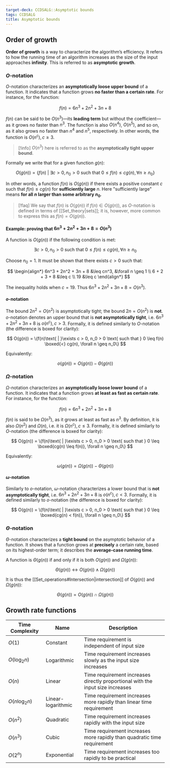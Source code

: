 ```yaml
---
target-deck: CCDSALG::Asymptotic bounds
tags: CCDSALG
title: Asymptotic bounds
---
```


## Order of growth

**Order of growth** is a way to characterize the algorithm’s efficiency. It refers to how the running time of an algorithm increases as the size of the input approaches **infinity**. This is referred to as **asymptotic growth**.
<!--ID: 1718172269128-->

### $O$-notation

$O$-notation characterizes an **asymptotically loose upper bound** of a function. It indicates that a function grows **no faster than a certain rate**. For instance, for the function:

$$
f(n) = 6n^3 + 2n^2 + 3n + 8
$$

$f(n)$ can be said to be $O(n^3)$—its **leading term** but without the coefficient—as it grows no faster than $n^3$. The function is also $O(n^4)$, $O(n^5)$, and so on, as it also grows no faster than $n^4$ and $n^5$, respectively. In other words, the function is $O(n^c), c \geq 3$. 

>[!info] $O(n^3)$ here is referred to as the **asymptotically tight upper bound**.

Formally we write that for a given function $g(n)$:

$$
O(g(n)) = \{f(n)\text{ | }\exists c > 0, n_0 > 0 \text{ such that } 0 \leq f(n) \leq cg(n), \forall n \geq n_0\}
$$

In other words, a function $f(n)$ is $O(g(n))$ if there exists a positive constant $c$ such that $f(n) \leq cg(n)$ for **sufficiently large** $n$. Here "sufficiently large" means **for all $n$ larger than some arbitrary $n_0$**.

>[!faq] We say that $f(n)$ is $O(g(n))$ if $f(n) \in O(g(n))$, as $O$-notation is defined in terms of [[Set_theory|sets]]; it is, however, more common to express this as $f(n) = O(g(n))$.

<!--ID: 1718172269133-->

#### Example: proving that $6n^3 + 2n^2 + 3n + 8 = O(n^3)$

A function is $O(g(n))$ if the following condition is met:

$$
\exists c > 0, n_0 > 0 \text{ such that } 0 \leq f(n) \leq cg(n), \forall n \geq n_0
$$

Choose $n_0 = 1$. It must be shown that there exists $c > 0$ such that:

$$
\begin{align*}
6n^3 + 2n^2 + 3n + 8 &\leq cn^3, &\forall n \geq 1 \\
6 + 2 + 3 + 8 &\leq c \\
19 &\leq c
\end{align*}
$$

The inequality holds when $c = 19$. Thus $6n^3 + 2n^2 + 3n + 8 = O(n^3)$.

<!--ID: 1718172269136-->

#### $o$-notation

The bound $2n^2 = O(n^2)$ is asymptotically tight; the bound $2n = O(n^2)$ is **not**. $o$-notation denotes an upper bound that is **not asymptotically tight**, i.e. $6n^3 + 2n^2 + 3n + 8$ is $o(n^c), c > 3$. Formally, it is defined similarly to $O$-notation (the difference is boxed for clarity):

$$
O(g(n)) = \{f(n)\text{ | }\exists c > 0, n_0 > 0 \text{ such that } 0 \leq f(n) \boxed{<} cg(n), \forall n \geq n_0\}
$$

Equivalently:

$$
o(g(n)) = O(g(n)) - \Theta(g(n))
$$

<!--ID: 1718172269138-->

### $\Omega$-notation

$\Omega$-notation characterizes an **asymptotically loose lower bound** of a function. It indicates that a function grows **at least as fast as certain rate**. For instance, for the function:

$$
f(n) = 6n^3 + 2n^2 + 3n + 8
$$

$f(n)$ is said to be $\Omega(n^3)$, as it grows at least as fast as $n^3$. By definition, it is also $\Omega(n^2)$ and $\Omega(n)$, i.e. it is $\Omega(n^c), c \leq 3$. Formally, it is defined similarly to $O$-notation (the difference is boxed for clarity):

$$
O(g(n)) = \{f(n)\text{ | }\exists c > 0, n_0 > 0 \text{ such that } 0 \leq \boxed{cg(n) \leq f(n)}, \forall n \geq n_0\}
$$

Equivalently:

$$
\omega(g(n)) = \Omega(g(n)) - \Theta(g(n))
$$

<!--ID: 1718172269141-->

#### $\omega$-notation

Similarly to $o$-notation, $\omega$-notation characterizes a lower bound that is **not asymptotically tight**, i.e. $6n^3 + 2n^2 + 3n + 8$ is $o(n^c), c < 3$. Formally, it is defined similarly to $o$-notation (the difference is boxed for clarity):

$$
O(g(n)) = \{f(n)\text{ | }\exists c > 0, n_0 > 0 \text{ such that } 0 \leq \boxed{cg(n) < f(n)}, \forall n \geq n_0\}
$$

<!--ID: 1718172269143-->

### $\Theta$-notation

$\Theta$-notation characterizes a **tight bound** on the asymptotic behavior of a function. It shows that a function grows at **precisely** a certain rate, based on its highest-order term; it describes the **average-case running time**.

A function is $\Theta(g(n))$ if and only if it is both $O(g(n))$ and $\Omega(g(n))$:

$$
\Theta(g(n)) \leftrightarrow O(g(n)) \land \Omega(g(n))
$$

It is thus the [[Set_operations#Intersection|intersection]] of $O(g(n))$ and $\Omega(g(n))$:

$$
\Theta(g(n)) = O(g(n)) \cap \Omega(g(n))
$$

<!--ID: 1718172269146-->

## Growth rate functions

| Time Complexity | Name | Description |
|---|---|---|
| $O(1)$ | Constant | Time requirement is independent of input size |
| $O(\log_2 n)$ | Logarithmic | Time requirement increases slowly as the input size increases |
| $O(n)$ | Linear | Time requirement increases directly proportional with the input size increases |
| $O(n \log_2 n)$ | Linear-logarithmic | Time requirement increases more rapidly than linear time requirement |
| $O(n^2)$ | Quadratic | Time requirement increases rapidly with the input size |
| $O(n^3)$ | Cubic | Time requirement increases more rapidly than quadratic time requirement |
| $O(2^n)$ | Exponential | Time requirement increases too rapidly to be practical |

<!--ID: 1718172269148-->
